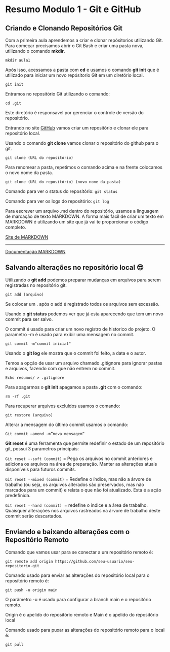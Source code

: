 # Resumo Modulo 1 - Git e GitHub

## Criando e Clonando Repositórios Git

Com a primeira aula aprendemos a criar e clonar repósitorios utilizando Git.
Para começar precisamos abrir o Git Bash e criar uma pasta nova, utilizando o comando **mkdir**.

``` mkdir aula1 ```

Após isso, acessamos a pasta com **cd** e usamos o comando **git init** que é utilizado para iniciar um novo repósitorio Git em um diretório local.

``` git init ```

Entramos no repositório Git utilizando o comando:

``` cd .git ```

Este diretório é responsavel por gerenciar o controle de versão do repositório.

Entrando no site [GitHub](https://github.com) vamos criar um repositório e clonar ele para repositório local.

Usando o comando **git clone** vamos clonar o repositório do github para o git.

```git clone (URL do repositório)```

Para renomear a pasta, repetimos o comando acima e na frente colocamos o novo nome da pasta.

```git clone (URL do repositório) (novo nome da pasta)```

Comando para ver o status do repositório: 
```git status```

Comando para ver os logs do repositório:
```git log```

Para escrever um arquivo .md dentro do repositório, usamos a linguagem de marcação de texto MARKDOWN. 
A forma mais facil de criar um texto em MARKDOWN é utilizando um site que já vai te proporcionar o código completo.

[Site de MARKDOWN](https://readme.so/pt)
__________________________________________________
[Documentação MARKDOWN](https://markdown.net.br/sintaxe-basica/)


## Salvando alterações no repositório local 😎

Utilizando o **git add** podemos preparar mudanças em arquivos para serem registradas no repositório git.

```git add (arquivo)```

Se colocar um . após o add é registrado todos os arquivos sem excessão.

Usando o **git status** podemos ver que já esta aparecendo que tem um novo commit para ser salvo.

O commit é usado para criar um novo registro de historico do projeto. O parametro -m é usado para exibir uma mensagem no commit.

```git commit -m"commit inicial"```

Usando o **git log** ele mostra que o commit foi feito, a data e o autor.

Temos a opção de usar um arquivo chamado .gitignore para ignorar pastas e arquivos, fazendo com que não entrem no commit.

```Echo resumos/ > .gitignore```

Para apagarmos o **git init** apagamos a pasta **.git** com o comando:

```rm -rf .git```

Para recuperar arquivos excluídos usamos o comando:

```git restore (arquivo)```

Alterar a mensagem do último commit usamos o comando:

```Git commit –amend -m”nova mensagem“```

**Git reset** é uma ferramenta que permite redefinir o estado de um repositório git, possui 3 parametros principais:

```Git reset --soft (commit)``` = Pega os arquivos no commit anteriores e adiciona os arquivos na área de preparação. Manter as alterações atuais disponíveis para futuros commits. 

```Git reset --mixed (commit)``` = Redefine o índice, mas não a árvore de trabalho (ou seja, os arquivos alterados são preservados, mas não marcados para um commit) e relata o que não foi atualizado. Esta é a ação predefinida.

````Git reset --hard (commit) ````= redefine o indice e a área de trabalho. Quaisquer alterações nos arquivos rastreados na árvore de trabalho deste commit serão descartados.

## Enviando e baixando alterações com o Repositório Remoto

Comando que vamos usar para se conectar a um repositório remoto é:

````git remote add origin https://github.com/seu-usuario/seu-repositorio.git ````


Comando usado para enviar as alterações do repositório local para o repositório remoto é: 

```git push -u origin main```

O parâmetro -u é usado para configurar a branch main e o repositório remoto.

Origin é o apelido do repositório remoto e
Main é o apelido do repositório local

Comando usado para puxar as alterações do repositório remoto para o local é: 

```git pull```